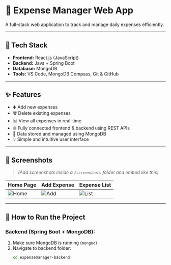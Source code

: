 # 💸 Expense Manager Web App

A full-stack web application to track and manage daily expenses efficiently.

---

## 🔧 Tech Stack

- **Frontend:** React.js (JavaScript)
- **Backend:** Java + Spring Boot
- **Database:** MongoDB
- **Tools:** VS Code, MongoDB Compass, Git & GitHub

---

## ✨ Features

- ➕ Add new expenses
- 🗑️ Delete existing expenses
- 📊 View all expenses in real-time
- 🌐 Fully connected frontend & backend using REST APIs
- 📁 Data stored and managed using MongoDB
- 💡 Simple and intuitive user interface

---

## 📸 Screenshots

> *(Add screenshots inside a `/screenshots` folder and embed like this)*

| Home Page | Add Expense | Expense List |
|-----------|--------------|----------------|
| ![Home](./screenshots/home.png) | ![Add](./screenshots/add-expense.png) | ![List](./screenshots/expense-list.png) |

---

## 🚀 How to Run the Project

### Backend (Spring Boot + MongoDB):

1. Make sure MongoDB is running (`mongod`)
2. Navigate to backend folder:
   ```bash
   cd expensemanager-backend
